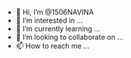 - 👋 Hi, I’m @1506NAVINA
- 👀 I’m interested in ...
- 🌱 I’m currently learning ...
- 💞️ I’m looking to collaborate on ...
- 📫 How to reach me ...

<!---
1506NAVINA/1506NAVINA is a ✨ special ✨ repository because its `README.md` (this file) appears on your GitHub profile.
You can click the Preview link to take a look at your changes.
--->
